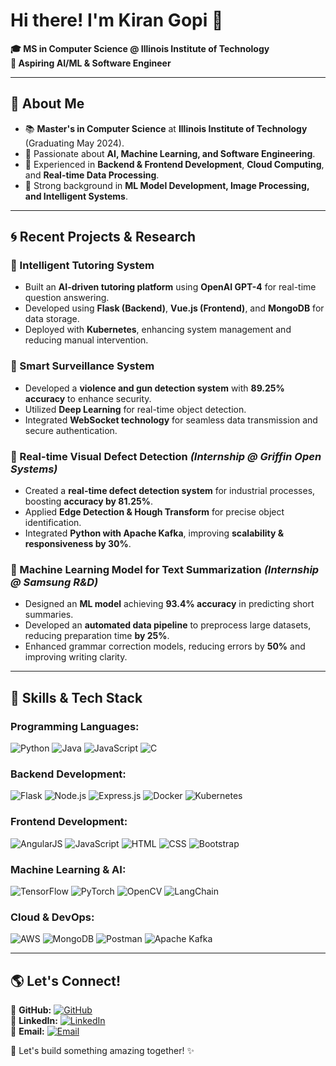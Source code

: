 # Hi there! I'm Kiran Gopi 👋  

**🎓 MS in Computer Science @ Illinois Institute of Technology**  
**🚀 Aspiring AI/ML & Software Engineer**  

---

## 🌟 About Me
- 📚 **Master's in Computer Science** at **Illinois Institute of Technology** (Graduating May 2024).
- 🧠 Passionate about **AI, Machine Learning, and Software Engineering**.
- 🚀 Experienced in **Backend & Frontend Development**, **Cloud Computing**, and **Real-time Data Processing**.
- 🔬 Strong background in **ML Model Development, Image Processing, and Intelligent Systems**.

---

## 🌀 Recent Projects & Research
### 🔹 Intelligent Tutoring System
- Built an **AI-driven tutoring platform** using **OpenAI GPT-4** for real-time question answering.
- Developed using **Flask (Backend)**, **Vue.js (Frontend)**, and **MongoDB** for data storage.
- Deployed with **Kubernetes**, enhancing system management and reducing manual intervention.

### 🔹 Smart Surveillance System
- Developed a **violence and gun detection system** with **89.25% accuracy** to enhance security.
- Utilized **Deep Learning** for real-time object detection.
- Integrated **WebSocket technology** for seamless data transmission and secure authentication.

### 🔹 Real-time Visual Defect Detection *(Internship @ Griffin Open Systems)*
- Created a **real-time defect detection system** for industrial processes, boosting **accuracy by 81.25%**.
- Applied **Edge Detection & Hough Transform** for precise object identification.
- Integrated **Python with Apache Kafka**, improving **scalability & responsiveness by 30%**.

### 🔹 Machine Learning Model for Text Summarization *(Internship @ Samsung R&D)*
- Designed an **ML model** achieving **93.4% accuracy** in predicting short summaries.
- Developed an **automated data pipeline** to preprocess large datasets, reducing preparation time **by 25%**.
- Enhanced grammar correction models, reducing errors by **50%** and improving writing clarity.

---

## 🔧 Skills & Tech Stack

### **Programming Languages:**
![Python](https://img.shields.io/badge/Python-3776AB?style=flat-square&logo=python&logoColor=white)
![Java](https://img.shields.io/badge/Java-007396?style=flat-square&logo=java&logoColor=white)
![JavaScript](https://img.shields.io/badge/JavaScript-F7DF1E?style=flat-square&logo=javascript&logoColor=black)
![C](https://img.shields.io/badge/C-00599C?style=flat-square&logo=c&logoColor=white)

### **Backend Development:**
![Flask](https://img.shields.io/badge/Flask-000000?style=flat-square&logo=flask&logoColor=white)
![Node.js](https://img.shields.io/badge/Node.js-339933?style=flat-square&logo=node.js&logoColor=white)
![Express.js](https://img.shields.io/badge/Express.js-000000?style=flat-square&logo=express&logoColor=white)
![Docker](https://img.shields.io/badge/Docker-2496ED?style=flat-square&logo=docker&logoColor=white)
![Kubernetes](https://img.shields.io/badge/Kubernetes-326CE5?style=flat-square&logo=kubernetes&logoColor=white)

### **Frontend Development:**
![AngularJS](https://img.shields.io/badge/AngularJS-DD0031?style=flat-square&logo=angularjs&logoColor=white)
![JavaScript](https://img.shields.io/badge/JavaScript-F7DF1E?style=flat-square&logo=javascript&logoColor=black)
![HTML](https://img.shields.io/badge/HTML5-E34F26?style=flat-square&logo=html5&logoColor=white)
![CSS](https://img.shields.io/badge/CSS3-1572B6?style=flat-square&logo=css3&logoColor=white)
![Bootstrap](https://img.shields.io/badge/Bootstrap-7952B3?style=flat-square&logo=bootstrap&logoColor=white)

### **Machine Learning & AI:**
![TensorFlow](https://img.shields.io/badge/TensorFlow-FF6F00?style=flat-square&logo=tensorflow&logoColor=white)
![PyTorch](https://img.shields.io/badge/PyTorch-EE4C2C?style=flat-square&logo=pytorch&logoColor=white)
![OpenCV](https://img.shields.io/badge/OpenCV-5C3EE8?style=flat-square&logo=opencv&logoColor=white)
![LangChain](https://img.shields.io/badge/LangChain-FF4500?style=flat-square)

### **Cloud & DevOps:**
![AWS](https://img.shields.io/badge/AWS-232F3E?style=flat-square&logo=amazon-aws&logoColor=white)
![MongoDB](https://img.shields.io/badge/MongoDB-47A248?style=flat-square&logo=mongodb&logoColor=white)
![Postman](https://img.shields.io/badge/Postman-FF6C37?style=flat-square&logo=postman&logoColor=white)
![Apache Kafka](https://img.shields.io/badge/Apache%20Kafka-231F20?style=flat-square&logo=apache-kafka&logoColor=white)

---

## 🌎 Let's Connect!
📌 **GitHub:** [![GitHub](https://img.shields.io/badge/GitHub-kirang1212-181717?style=flat-square&logo=github)](https://github.com/kirang1212)  
📌 **LinkedIn:** [![LinkedIn](https://img.shields.io/badge/LinkedIn-Kiran%20Gopi-0077B5?style=flat-square&logo=linkedin)](https://www.linkedin.com/in/kirang1212/)  
📌 **Email:** [![Email](https://img.shields.io/badge/Email-kiranzayn1212%40gmail.com-D14836?style=flat-square&logo=gmail&logoColor=white)](mailto:kiranzayn1212@gmail.com)  

🚀 Let's build something amazing together! ✨
